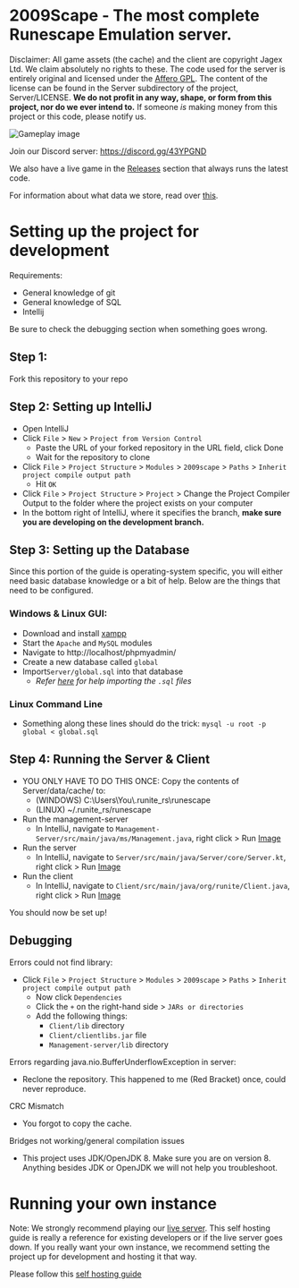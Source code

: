 # 2009Scape - The most complete Runescape Emulation server. 
Disclaimer: All game assets (the cache) and the client are copyright Jagex Ltd. We claim absolutely no rights to these. The code used for the server is entirely original and licensed under the [Affero GPL](https://www.gnu.org/licenses/agpl-3.0.en.html). The content of the license can be found in the Server subdirectory of the project, Server/LICENSE. **We do not profit in any way, shape, or form from this project, nor do we ever intend to.** If someone *is* making money from this project or this code, please notify us.

![Gameplay image](https://i.imgur.com/31b6KpU.png)

Join our Discord server: https://discord.gg/43YPGND

We also have a live game in the [Releases](https://github.com/2009scape/2009scape/releases) section that always runs the latest code.

For information about what data we store, read over [this](https://github.com/2009scape/2009Scape/wiki/Information-We-Store).

# Setting up the project for development
Requirements:
- General knowledge of git
- General knowledge of SQL
- Intellij

Be sure to check the debugging section when something goes wrong.

## Step 1:
Fork this repository to your repo

## Step 2: Setting up IntelliJ
- Open IntelliJ
- Click `File` > `New` > `Project from Version Control`
  - Paste the URL of your forked repository in the URL field, click Done
  - Wait for the repository to clone
- Click `File` > `Project Structure` > `Modules` > `2009scape` > `Paths` > `Inherit project compile output path`
  - Hit `OK`
- Click `File` > `Project Structure` > `Project` > Change the Project Compiler Output to the folder where the project exists on your computer
- In the bottom right of IntelliJ, where it specifies the branch, 
**make sure you are developing on the development branch.**
  
## Step 3: Setting up the Database
Since this portion of the guide is operating-system specific, you will either need basic database knowledge or a bit of help. Below are the things that need to be configured.

### Windows & Linux GUI:
- Download and install [xampp](https://www.apachefriends.org/download.html)
- Start the `Apache` and `MySQL` modules
- Navigate to http://localhost/phpmyadmin/
- Create a new database called `global`
- Import`Server/global.sql` into that database
  - _Refer [here](https://www.thecodedeveloper.com/import-large-sql-files-xampp/) for help importing the `.sql` files_

### Linux Command Line
- Something along these lines should do the trick:  `mysql -u root -p global < global.sql`


## Step 4: Running the Server & Client
- YOU ONLY HAVE TO DO THIS ONCE: Copy the contents of Server/data/cache/ to:
  - (WINDOWS) C:\Users\You\\.runite_rs\runescape
  - (LINUX) ~/.runite_rs/runescape
- Run the management-server
  - In IntelliJ, navigate to `Management-Server/src/main/java/ms/Management.java`, right click > Run [Image](https://i.imgur.com/KXxxeYK.png)
- Run the server
  - In IntelliJ, navigate to `Server/src/main/java/Server/core/Server.kt`, right click > Run [Image](https://i.imgur.com/XOSN7LK.png)
- Run the client
  - In IntelliJ, navigate to `Client/src/main/java/org/runite/Client.java`, right click > Run [Image](https://i.imgur.com/ZZE7FU1.png)
  
You should now be set up!

## Debugging

Errors could not find library:
- Click `File` > `Project Structure` > `Modules` > `2009scape` > `Paths` > `Inherit project compile output path`
  - Now click `Dependencies`
  - Click the `+` on the right-hand side > `JARs or directories`
  - Add the following things:
    - `Client/lib` directory
    - `Client/clientlibs.jar` file
    - `Management-server/lib` directory

Errors regarding java.nio.BufferUnderflowException in server:
- Reclone the repository. This happened to me (Red Bracket) once, could never reproduce.

CRC Mismatch
- You forgot to copy the cache.

Bridges not working/general compilation issues
- This project uses JDK/OpenJDK 8. Make sure you are on version 8. Anything besides JDK or OpenJDK we will not help you troubleshoot.

# Running your own instance
Note: We strongly recommend playing our [live server](https://github.com/2009scape/2009Scape/releases). This self hosting guide is really a reference for existing developers or if the live server goes down. If you really want your own instance, we recommend setting the project up for development and hosting it that way.

Please follow this [self hosting guide](selfhosting.md)

